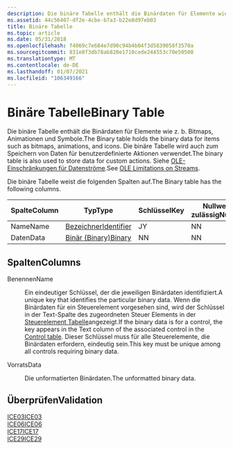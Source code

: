 ```yaml
---
description: Die binäre Tabelle enthält die Binärdaten für Elemente wie z. b. Bitmaps, Animationen und Symbole. Die binäre Tabelle wird auch zum Speichern von Daten für benutzerdefinierte Aktionen verwendet. Siehe OLE-Einschränkungen für Datenströme.
ms.assetid: 44c56407-df2e-4cbe-b7a3-b22e8d97eb03
title: Binäre Tabelle
ms.topic: article
ms.date: 05/31/2018
ms.openlocfilehash: f4069c7e684e7d90c94b4b04f3d5839058f3570a
ms.sourcegitcommit: 831e8f3db78ab820e1710cede244553c70e50500
ms.translationtype: MT
ms.contentlocale: de-DE
ms.lasthandoff: 01/07/2021
ms.locfileid: "106349166"
---
```

# <a name="binary-table"></a><span data-ttu-id="dbed9-105">Binäre Tabelle</span><span class="sxs-lookup"><span data-stu-id="dbed9-105">Binary Table</span></span>

<span data-ttu-id="dbed9-106">Die binäre Tabelle enthält die Binärdaten für Elemente wie z. b. Bitmaps, Animationen und Symbole.</span><span class="sxs-lookup"><span data-stu-id="dbed9-106">The Binary table holds the binary data for items such as bitmaps, animations, and icons.</span></span> <span data-ttu-id="dbed9-107">Die binäre Tabelle wird auch zum Speichern von Daten für benutzerdefinierte Aktionen verwendet.</span><span class="sxs-lookup"><span data-stu-id="dbed9-107">The binary table is also used to store data for custom actions.</span></span> <span data-ttu-id="dbed9-108">Siehe [OLE-Einschränkungen für Datenströme](ole-limitations-on-streams.md).</span><span class="sxs-lookup"><span data-stu-id="dbed9-108">See [OLE Limitations on Streams](ole-limitations-on-streams.md).</span></span>

<span data-ttu-id="dbed9-109">Die binäre Tabelle weist die folgenden Spalten auf.</span><span class="sxs-lookup"><span data-stu-id="dbed9-109">The Binary table has the following columns.</span></span>



| <span data-ttu-id="dbed9-110">Spalte</span><span class="sxs-lookup"><span data-stu-id="dbed9-110">Column</span></span> | <span data-ttu-id="dbed9-111">Typ</span><span class="sxs-lookup"><span data-stu-id="dbed9-111">Type</span></span>                         | <span data-ttu-id="dbed9-112">Schlüssel</span><span class="sxs-lookup"><span data-stu-id="dbed9-112">Key</span></span> | <span data-ttu-id="dbed9-113">Nullwerte zulässig</span><span class="sxs-lookup"><span data-stu-id="dbed9-113">Nullable</span></span> |
|--------|------------------------------|-----|----------|
| <span data-ttu-id="dbed9-114">Name</span><span class="sxs-lookup"><span data-stu-id="dbed9-114">Name</span></span>   | [<span data-ttu-id="dbed9-115">Bezeichner</span><span class="sxs-lookup"><span data-stu-id="dbed9-115">Identifier</span></span>](identifier.md) | <span data-ttu-id="dbed9-116">J</span><span class="sxs-lookup"><span data-stu-id="dbed9-116">Y</span></span>   | <span data-ttu-id="dbed9-117">N</span><span class="sxs-lookup"><span data-stu-id="dbed9-117">N</span></span>        |
| <span data-ttu-id="dbed9-118">Daten</span><span class="sxs-lookup"><span data-stu-id="dbed9-118">Data</span></span>   | [<span data-ttu-id="dbed9-119">Binär (Binary)</span><span class="sxs-lookup"><span data-stu-id="dbed9-119">Binary</span></span>](binary.md)         | <span data-ttu-id="dbed9-120">N</span><span class="sxs-lookup"><span data-stu-id="dbed9-120">N</span></span>   | <span data-ttu-id="dbed9-121">N</span><span class="sxs-lookup"><span data-stu-id="dbed9-121">N</span></span>        |



 

## <a name="columns"></a><span data-ttu-id="dbed9-122">Spalten</span><span class="sxs-lookup"><span data-stu-id="dbed9-122">Columns</span></span>

<dl> <dt>

<span data-ttu-id="dbed9-123"><span id="Name"></span><span id="name"></span><span id="NAME"></span>Benennen</span><span class="sxs-lookup"><span data-stu-id="dbed9-123"><span id="Name"></span><span id="name"></span><span id="NAME"></span>Name</span></span>
</dt> <dd>

<span data-ttu-id="dbed9-124">Ein eindeutiger Schlüssel, der die jeweiligen Binärdaten identifiziert.</span><span class="sxs-lookup"><span data-stu-id="dbed9-124">A unique key that identifies the particular binary data.</span></span> <span data-ttu-id="dbed9-125">Wenn die Binärdaten für ein Steuerelement vorgesehen sind, wird der Schlüssel in der Text-Spalte des zugeordneten Steuer Elements in der [Steuerelement Tabelle](control-table.md)angezeigt.</span><span class="sxs-lookup"><span data-stu-id="dbed9-125">If the binary data is for a control, the key appears in the Text column of the associated control in the [Control table](control-table.md).</span></span> <span data-ttu-id="dbed9-126">Dieser Schlüssel muss für alle Steuerelemente, die Binärdaten erfordern, eindeutig sein.</span><span class="sxs-lookup"><span data-stu-id="dbed9-126">This key must be unique among all controls requiring binary data.</span></span>

</dd> <dt>

<span data-ttu-id="dbed9-127"><span id="Data"></span><span id="data"></span><span id="DATA"></span>Vorrats</span><span class="sxs-lookup"><span data-stu-id="dbed9-127"><span id="Data"></span><span id="data"></span><span id="DATA"></span>Data</span></span>
</dt> <dd>

<span data-ttu-id="dbed9-128">Die unformatierten Binärdaten.</span><span class="sxs-lookup"><span data-stu-id="dbed9-128">The unformatted binary data.</span></span>

</dd> </dl>

## <a name="validation"></a><span data-ttu-id="dbed9-129">Überprüfen</span><span class="sxs-lookup"><span data-stu-id="dbed9-129">Validation</span></span>

<dl>

[<span data-ttu-id="dbed9-130">ICE03</span><span class="sxs-lookup"><span data-stu-id="dbed9-130">ICE03</span></span>](ice03.md)  
[<span data-ttu-id="dbed9-131">ICE06</span><span class="sxs-lookup"><span data-stu-id="dbed9-131">ICE06</span></span>](ice06.md)  
[<span data-ttu-id="dbed9-132">ICE17</span><span class="sxs-lookup"><span data-stu-id="dbed9-132">ICE17</span></span>](ice17.md)  
[<span data-ttu-id="dbed9-133">ICE29</span><span class="sxs-lookup"><span data-stu-id="dbed9-133">ICE29</span></span>](ice29.md)  
</dl>

 

 




